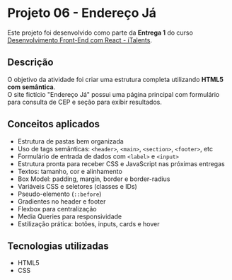 # Projeto 06 - Endereço Já


Este projeto foi desenvolvido como parte da **Entrega 1** do curso [Desenvolvimento Front-End com React - iTalents](https://italents.com.br).

## Descrição

O objetivo da atividade foi criar uma estrutura completa utilizando **HTML5 com semântica**.  
O site fictício "Endereço Já" possui uma página principal com formulário para consulta de CEP e seção para exibir resultados.

## Conceitos aplicados

- Estrutura de pastas bem organizada
- Uso de tags semânticas: `<header>`, `<main>`, `<section>`, `<footer>`, etc
- Formulário de entrada de dados com `<label>` e `<input>`
- Estrutura pronta para receber CSS e JavaScript nas próximas entregas
-  Textos: tamanho, cor e alinhamento  
- Box Model: padding, margin, border e border-radius  
- Variáveis CSS e seletores (classes e IDs)  
- Pseudo-elemento (`::before`)  
- Gradientes no header e footer  
- Flexbox para centralização  
- Media Queries para responsividade  
- Estilização prática: botões, inputs, cards e hover

## Tecnologias utilizadas

- HTML5
- CSS